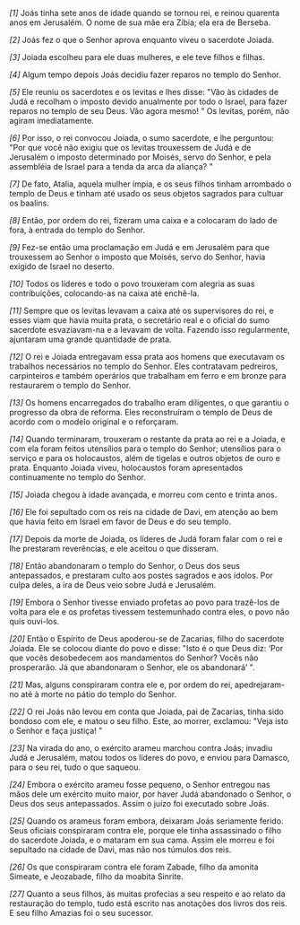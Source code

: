 *[1]* Joás tinha sete anos de idade quando se tornou rei, e reinou quarenta anos em Jerusalém. O nome de sua mãe era Zíbia; ela era de Berseba.

*[2]* Joás fez o que o Senhor aprova enquanto viveu o sacerdote Joiada.

*[3]* Joiada escolheu para ele duas mulheres, e ele teve filhos e filhas.

*[4]* Algum tempo depois Joás decidiu fazer reparos no templo do Senhor.

*[5]* Ele reuniu os sacerdotes e os levitas e lhes disse: "Vão às cidades de Judá e recolham o imposto devido anualmente por todo o Israel, para fazer reparos no templo de seu Deus. Vão agora mesmo! " Os levitas, porém, não agiram imediatamente.

*[6]* Por isso, o rei convocou Joiada, o sumo sacerdote, e lhe perguntou: "Por que você não exigiu que os levitas trouxessem de Judá e de Jerusalém o imposto determinado por Moisés, servo do Senhor, e pela assembléia de Israel para a tenda da arca da aliança? "

*[7]* De fato, Atalia, aquela mulher ímpia, e os seus filhos tinham arrombado o templo de Deus e tinham até usado os seus objetos sagrados para cultuar os baalins.

*[8]* Então, por ordem do rei, fizeram uma caixa e a colocaram do lado de fora, à entrada do templo do Senhor.

*[9]* Fez-se então uma proclamação em Judá e em Jerusalém para que trouxessem ao Senhor o imposto que Moisés, servo do Senhor, havia exigido de Israel no deserto.

*[10]* Todos os líderes e todo o povo trouxeram com alegria as suas contribuições, colocando-as na caixa até enchê-la.

*[11]* Sempre que os levitas levavam a caixa até os supervisores do rei, e esses viam que havia muita prata, o secretário real e o oficial do sumo sacerdote esvaziavam-na e a levavam de volta. Fazendo isso regularmente, ajuntaram uma grande quantidade de prata.

*[12]* O rei e Joiada entregavam essa prata aos homens que executavam os trabalhos necessários no templo do Senhor. Eles contratavam pedreiros, carpinteiros e também operários que trabalham em ferro e em bronze para restaurarem o templo do Senhor.

*[13]* Os homens encarregados do trabalho eram diligentes, o que garantiu o progresso da obra de reforma. Eles reconstruíram o templo de Deus de acordo com o modelo original e o reforçaram.

*[14]* Quando terminaram, trouxeram o restante da prata ao rei e a Joiada, e com ela foram feitos utensílios para o templo do Senhor; utensílios para o serviço e para os holocaustos, além de tigelas e outros objetos de ouro e prata. Enquanto Joiada viveu, holocaustos foram apresentados continuamente no templo do Senhor.

*[15]* Joiada chegou à idade avançada, e morreu com cento e trinta anos.

*[16]* Ele foi sepultado com os reis na cidade de Davi, em atenção ao bem que havia feito em Israel em favor de Deus e do seu templo.

*[17]* Depois da morte de Joiada, os líderes de Judá foram falar com o rei e lhe prestaram reverências, e ele aceitou o que disseram.

*[18]* Então abandonaram o templo do Senhor, o Deus dos seus antepassados, e prestaram culto aos postes sagrados e aos ídolos. Por culpa deles, a ira de Deus veio sobre Judá e Jerusalém.

*[19]* Embora o Senhor tivesse enviado profetas ao povo para trazê-los de volta para ele e os profetas tivessem testemunhado contra eles, o povo não quis ouvi-los.

*[20]* Então o Espírito de Deus apoderou-se de Zacarias, filho do sacerdote Joiada. Ele se colocou diante do povo e disse: "Isto é o que Deus diz: ‘Por que vocês desobedecem aos mandamentos do Senhor? Vocês não prosperarão. Já que abandonaram o Senhor, ele os abandonará’ ".

*[21]* Mas, alguns conspiraram contra ele e, por ordem do rei, apedrejaram-no até à morte no pátio do templo do Senhor.

*[22]* O rei Joás não levou em conta que Joiada, pai de Zacarias, tinha sido bondoso com ele, e matou o seu filho. Este, ao morrer, exclamou: "Veja isto o Senhor e faça justiça! "

*[23]* Na virada do ano, o exército arameu marchou contra Joás; invadiu Judá e Jerusalém, matou todos os líderes do povo, e enviou para Damasco, para o seu rei, tudo o que saqueou.

*[24]* Embora o exército arameu fosse pequeno, o Senhor entregou nas mãos dele um exército muito maior, por haver Judá abandonado o Senhor, o Deus dos seus antepassados. Assim o juízo foi executado sobre Joás.

*[25]* Quando os arameus foram embora, deixaram Joás seriamente ferido. Seus oficiais conspiraram contra ele, porque ele tinha assassinado o filho do sacerdote Joiada, e o mataram em sua cama. Assim ele morreu e foi sepultado na cidade de Davi, mas não nos túmulos dos reis.

*[26]* Os que conspiraram contra ele foram Zabade, filho da amonita Simeate, e Jeozabade, filho da moabita Sinrite.

*[27]* Quanto a seus filhos, às muitas profecias a seu respeito e ao relato da restauração do templo, tudo está escrito nas anotações dos livros dos reis. E seu filho Amazias foi o seu sucessor.

